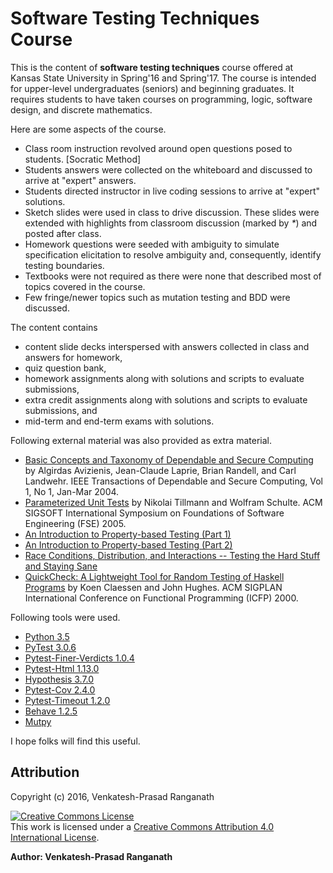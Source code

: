 # Software Testing Techniques Course

This is the content of **software testing techniques** course offered at Kansas State University in Spring'16 and Spring'17.  The course is intended for upper-level undergraduates (seniors) and beginning graduates.  It requires students to have taken courses on programming, logic, software design, and discrete mathematics.

Here are some aspects of the course.

- Class room instruction revolved around open questions posed to students.  [Socratic Method]
- Students answers were collected on the whiteboard and discussed to arrive at "expert" answers.
- Students directed instructor in live coding sessions to arrive at "expert" solutions.
- Sketch slides were used in class to drive discussion.  These slides were extended with highlights from classroom discussion (marked by _*_) and posted after class.
- Homework questions were seeded with ambiguity to simulate specification elicitation to resolve ambiguity and, consequently, identify testing boundaries.
- Textbooks were not required as there were none that described most of topics covered in the course.
- Few fringe/newer topics such as mutation testing and BDD were discussed.

The content contains
- content slide decks interspersed with answers collected in class and answers for homework,
- quiz question bank,
- homework assignments along with solutions and scripts to evaluate submissions,
- extra credit assignments along with solutions and scripts to evaluate submissions, and
- mid-term and end-term exams with solutions.

Following external material was also provided as extra material.
- [Basic Concepts and Taxonomy of Dependable and Secure Computing](http://ieeexplore.ieee.org/document/1335465/) by Algirdas Avizienis, Jean-Claude Laprie, Brian Randell, and Carl Landwehr.  IEEE Transactions of Dependable and Secure Computing, Vol 1, No 1, Jan-Mar 2004.
- [Parameterized Unit Tests](http://www.microsoft.com/en-us/research/wp-content/uploads/2005/01/ParameterizedUnitTestsFSE05.pdf) by Nikolai Tillmann and Wolfram Schulte.  ACM SIGSOFT International Symposium on Foundations of Software Engineering (FSE) 2005.
- [An Introduction to Property-based Testing (Part 1)](http://fsharpforfunandprofit.com/posts/property-based-testing/)
- [An Introduction to Property-based Testing (Part 2)](http://fsharpforfunandprofit.com/posts/property-based-testing-2/)
- [Race Conditions, Distribution, and Interactions -- Testing the Hard Stuff and Staying Sane](https://vimeo.com/68383317)
- [QuickCheck: A Lightweight Tool for Random Testing of Haskell Programs](http://dl.acm.org/citation.cfm?id=351266) by Koen Claessen and John Hughes.  ACM SIGPLAN International Conference on Functional Programming (ICFP) 2000.

Following tools were used.
- [Python 3.5](https://www.python.org/)
- [PyTest 3.0.6](http://pytest.org/latest/contents.html)
- [Pytest-Finer-Verdicts 1.0.4](https://pypi.python.org/pypi/pytest-finer-verdicts/)
- [Pytest-Html 1.13.0](https://pypi.python.org/pypi/pytest-html/1.16.0)
- [Hypothesis 3.7.0](http://hypothesis.readthedocs.io/)
- [Pytest-Cov 2.4.0](https://pypi.python.org/pypi/pytest-cov/2.2.1)
- [Pytest-Timeout 1.2.0](https://pypi.python.org/pypi/pytest-timeout/1.2.0)
- [Behave 1.2.5](https://pypi.python.org/pypi/behave)
- [Mutpy](https://bitbucket.org/khalas/mutpy)

I hope folks will find this useful.


## Attribution

Copyright (c) 2016, Venkatesh-Prasad Ranganath

<a rel="license" href="http://creativecommons.org/licenses/by/4.0/"><img alt="Creative Commons License" style="border-width:0" src="https://i.creativecommons.org/l/by/4.0/88x31.png" /></a><br />This work is licensed under a <a rel="license" href="http://creativecommons.org/licenses/by/4.0/">Creative Commons Attribution 4.0 International License</a>.

**Author: Venkatesh-Prasad Ranganath**
